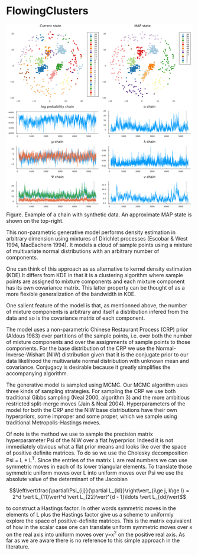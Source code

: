 # FlowingClusters

![Example of chain](mvcrp.png)
Figure. Example of a chain with synthetic data. An approximate MAP state is shown on the top-right.

This non-parametric generative model performs density estimation in arbitrary dimension using mixtures of Dirichlet processes (Escobar & West 1994, MacEachern 1994). It models a cloud of sample points using a mixture of multivariate normal distributions with an arbitrary number of components.

One can think of this approach as as alternative to kernel density estimation (KDE).It differs from KDE in that it is a clustering algorithm where sample points are assigned to mixture components and each mixture component has its own covariance matrix. This latter property can be thought of as a more flexible generalization of the bandwidth in KDE.

One salient feature of the model is that, as mentionned above, the number of mixture components is arbitrary and itself a distribution infered from the data and so is the covariance matrix of each component.

The model uses a non-parametric Chinese Restaurant Process (CRP) prior (Aldous 1983) over partitions of the sample points, i.e. over both the number of mixture components and over the assignments of sample points to those components. For the base distribution of the CRP we use the Normal-Inverse-Wishart (NIW) distribution given that it is the conjugate prior to our data likelihood the multivariate normal distribution with unknown mean and covariance. Conjugacy is desirable because it greatly simplifies the accompanying algorithm.

The generative model is sampled using MCMC. Our MCMC algorithm uses three kinds of sampling strategies. For sampling the CRP we use both traditional Gibbs sampling (Neal 2000, algorithm 3) and the more ambitious restricted split-merge moves (Jain & Neal 2004). Hyperparameters of the model for both the CRP and the NIW base distributions have their own hyperpriors, some improper and some proper, which we sample using traditional Metropolis-Hastings moves.

Of note is the method we use to sample the precision matrix hyperparameter Psi of the NIW over a flat hyperprior. Indeed it is not immediately obvious what a flat prior means and looks like over the space of positive definite matrices. To do so we use the Cholesky decomposition Psi = L * L<sup>T</sup>. Since the entries of the matrix L are real numbers we can use symmetric moves in each of its lower triangular elements. To translate those symmetric uniform moves over L into uniform moves over Psi we use the absolute value of the determinant of the Jacobian

$$\left\vert\frac{\partial\Psi_{ij}}{\partial L_{kl}}\right\vert_{i\ge j, k\ge l} = 2^d \vert L_{11}\vert^d \vert L_{22}\vert^{d - 1}\ldots \vert L_{dd}\vert$$

to construct a Hastings factor. In other words symmetric moves in the elements of L plus the Hastings factor give us a scheme to uniformly explore the space of positive-definite matrices. This is the matrix equivalent of how in the scalar case one can translate uniform symmetric moves over x on the real axis into uniform moves over y=x<sup>2</sup> on the positive real axis. As far as we are aware there is no reference to this simple approach in the literature.
